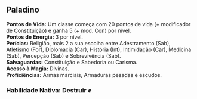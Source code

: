 ## Paladino <a id="paladino"></a>

**Pontos de Vida:** Um classe começa com 20 pontos de vida (+ modificador de Constituição) e ganha 5 (+ mod. Con) por nível.</br>
**Pontos de Energia:** 3 por nível.</br>
**Perícias:** Religião, mais 2 a sua escolha entre Adestramento (Sab), Atletismo (For), Diplomacia (Car), História (Int), Intimidação (Car), Medicina (Sab), Percepção (Sab) e Sobrevivência (Sab).</br>
**Salvaguardas:** Constituição e Sabedoria ou Carisma.</br>
**Acesso à Magia:** Divinas.</br>
**Proficiências:** Armas marciais, Armaduras pesadas e escudos.</br>

### Habilidade Nativa: Destruir ✊